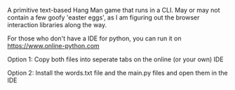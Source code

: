 A primitive text-based Hang Man game that runs in a CLI. 
May or may not contain a few goofy 'easter eggs', as I am figuring out the browser interaction libraries along the way.

For those who don't have a IDE for python, you can run it on https://www.online-python.com 

Option 1:
Copy both files into seperate tabs on the online (or your own) IDE

Option 2:
Install the words.txt file and the main.py files and open them in the IDE
